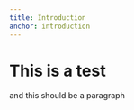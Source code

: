 ```yaml
---
title: Introduction
anchor: introduction
---
```


# This is a test

and this should be a paragraph

